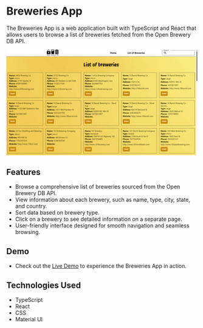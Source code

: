 # Breweries App

The Breweries App is a web application built with TypeScript and React that allows users to browse a list of breweries fetched from the Open Brewery DB API.

![Breweries App Screenshot](src/images/demo.png)

## Features

- Browse a comprehensive list of breweries sourced from the Open Brewery DB API.
- View information about each brewery, such as name, type, city, state, and country.
- Sort data based on brewery type.
- Click on a brewery to see detailed information on a separate page.
- User-friendly interface designed for smooth navigation and seamless browsing.

## Demo

- Check out the [Live Demo](https://fs-breweries-app.netlify.app/) to experience the Breweries App in action.

## Technologies Used

- TypeScript
- React
- CSS
- Material UI
